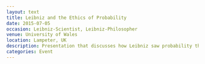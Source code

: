 ```yaml
---
layout: text
title: Leibniz and the Ethics of Probability
date: 2015-07-05
occasion: Leibniz-Scientist, Leibniz-Philosopher
venue: University of Wales
location: Lampeter, UK
description: Presentation that discusses how Leibniz saw probability theory apply to ethical questions. <a href="../leibniz-ethics/">Read the paper</a>
categories: Event
---
```





